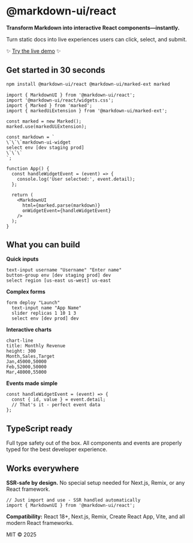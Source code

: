 # @markdown-ui/react
**Transform Markdown into interactive React components—instantly.**

Turn static docs into live experiences users can click, select, and submit.

✨ [Try the live demo](https://markdown-ui.com/) ✨

## Get started in 30 seconds

```bash
npm install @markdown-ui/react @markdown-ui/marked-ext marked
```

```tsx
import { MarkdownUI } from '@markdown-ui/react';
import '@markdown-ui/react/widgets.css';
import { Marked } from 'marked';
import { markedUiExtension } from '@markdown-ui/marked-ext';

const marked = new Marked();
marked.use(markedUiExtension);

const markdown = `
\`\`\`markdown-ui-widget
select env [dev staging prod]
\`\`\`
`;

function App() {
  const handleWidgetEvent = (event) => {
    console.log('User selected:', event.detail);
  };

  return (
    <MarkdownUI 
      html={marked.parse(markdown)} 
      onWidgetEvent={handleWidgetEvent} 
    />
  );
}
```

## What you can build

**Quick inputs**
```tsx
text-input username "Username" "Enter name"
button-group env [dev staging prod] dev
select region [us-east us-west] us-east
```

**Complex forms**
```tsx
form deploy "Launch"
  text-input name "App Name"
  slider replicas 1 10 1 3
  select env [dev prod] dev
```

**Interactive charts**
```tsx
chart-line
title: Monthly Revenue
height: 300
Month,Sales,Target
Jan,45000,50000
Feb,52000,50000
Mar,48000,55000
```

**Events made simple**
```tsx
const handleWidgetEvent = (event) => {
  const { id, value } = event.detail;
  // That's it - perfect event data
};
```

## TypeScript ready

Full type safety out of the box. All components and events are properly typed for the best developer experience.

## Works everywhere

**SSR-safe by design.** No special setup needed for Next.js, Remix, or any React framework.

```tsx
// Just import and use - SSR handled automatically
import { MarkdownUI } from '@markdown-ui/react';
```

**Compatibility:** React 18+, Next.js, Remix, Create React App, Vite, and all modern React frameworks.

MIT © 2025